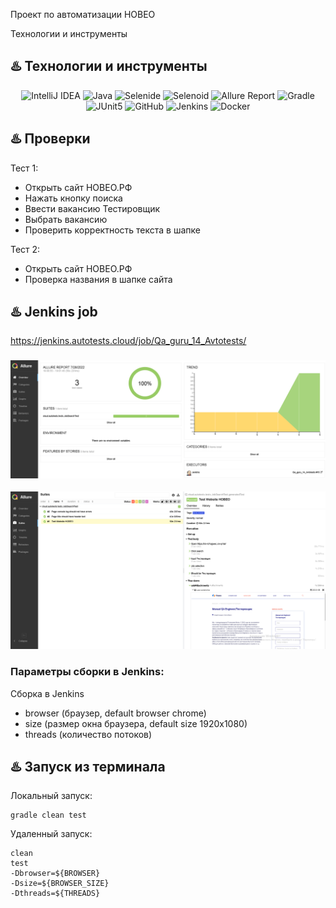 Проект по автоматизации НОВЕО

Технологии и инструменты
## :hotsprings: Технологии и инструменты
<p align="center">
<img width="6%" title="IntelliJ IDEA" src="https://mfs-03.getcourse.ru/public/files/159627/383/ccb79347a3ba4f05bfb3129dfd913fcf.svg?e=1659041999&s=cjWAy6g9FXeWMywTKl6cQw">
<img width="6%" title="Java" src="https://fs.getcourse.ru/fileservice/file/download/a/159627/sc/56/h/07d564cc70e29ca3f184523294545f8b.svg">
<img width="6%" title="Selenide" src="https://fs.getcourse.ru/fileservice/file/download/a/159627/sc/399/h/5d2c34e97efd8aff6f7f2c1d3c8c30b8.svg">
<img width="6%" title="Selenoid" src="https://fs.getcourse.ru/fileservice/file/download/a/159627/sc/131/h/40ba0a9a145340d913192bff0f6c6b77.svg">
<img width="6%" title="Allure Report" src="https://fs.getcourse.ru/fileservice/file/download/a/159627/sc/185/h/c79ab1cf937ba73a952a0a02a11e9469.svg">
<img width="6%" title="Gradle" src="https://fs.getcourse.ru/fileservice/file/download/a/159627/sc/147/h/4e2b5444985e5c3a7f7b1df2b71046f1.svg">
<img width="6%" title="JUnit5" src="https://fs.getcourse.ru/fileservice/file/download/a/159627/sc/390/h/b90dddb8bcf49db3d4ea4647f02cb479.svg">
<img width="6%" title="GitHub" src="https://fs.getcourse.ru/fileservice/file/download/a/159627/sc/247/h/fd6e833503e0e9255ae86ec12fcd6a82.svg">
<img width="6%" title="Jenkins" src="https://fs.getcourse.ru/fileservice/file/download/a/159627/sc/93/h/2ec41c19823d5239d3b6c540cfe97202.svg">
<img width="6%" title="Docker" src="https://fs.getcourse.ru/fileservice/file/download/a/159627/sc/321/h/c8dff31ce0854741a2ba5feb45b40a3b.svg">
</p>

## :hotsprings: Проверки
Тест 1:
- Открыть сайт НОВЕО.РФ
- Нажать кнопку поиска
- Ввести вакансию Тестировщик
- Выбрать вакансию
- Проверить корректность текста в шапке

Тест 2:
- Открыть сайт НОВЕО.РФ
- Проверка названия в шапке сайта

## :hotsprings: Jenkins job
https://jenkins.autotests.cloud/job/Qa_guru_14_Avtotests/
### <img title="jenkins-job" src="images/Screenshots/Screenshot_2.png">
<p align="center">
<img title="jenkins-job" src="images/Screenshots/Screenshot_1.png">
</p>

### Параметры сборки в Jenkins:
Сборка в Jenkins

- browser (браузер, default browser chrome)
- size (размер окна браузера, default size 1920x1080)
- threads (количество потоков)


## :hotsprings: Запуск из терминала
Локальный запуск:
```
gradle clean test
```

Удаленный запуск:
```
clean
test
-Dbrowser=${BROWSER}
-Dsize=${BROWSER_SIZE}
-Dthreads=${THREADS}
```
